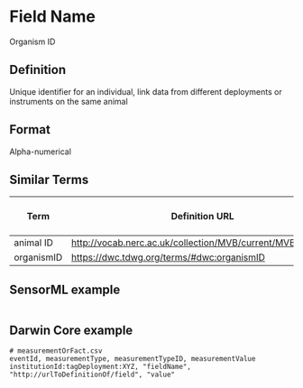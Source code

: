 # Field Name
Organism ID

## Definition 
Unique identifier for an individual, link data from different deployments or instruments on the same animal

## Format
Alpha-numerical

## Similar Terms 
|Term|Definition URL|Source Vocabulary Publisher/Creator|
|----|----------|-----------------|
|animal ID|http://vocab.nerc.ac.uk/collection/MVB/current/MVB000016/|Movebank|
|organismID|https://dwc.tdwg.org/terms/#dwc:organismID|Darwin Core|

## SensorML example
```xml

```
## Darwin Core example
```csv
# measurementOrFact.csv
eventId, measurementType, measurementTypeID, measurementValue
institutionId:tagDeployment:XYZ, "fieldName", "http://urlToDefinitionOf/field", "value"
```
